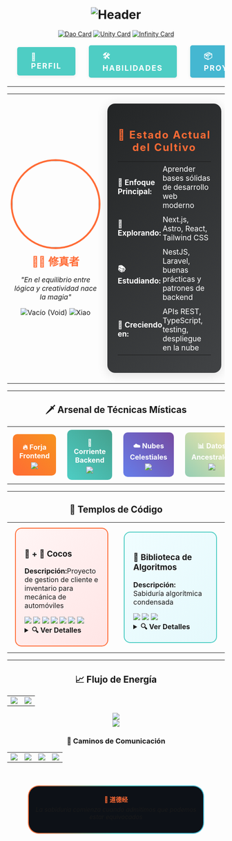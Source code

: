 <h1>
<div align="center">
<img src="https://readme-typing-svg.herokuapp.com?font=Orbitron&size=45&pause=1000&color=FF6B35&center=true&vCenter=true&width=700&lines=道德经+%7C+DAO+DE+JING;SANDRO+TOLEDO+%7C+修真者;EL+CAMINO+DEL+CÓDIGO" alt="Header"/>
</div>
</h1>

<!-- Filosofía del Dao -->
<div align="center">

[![Dao Card](https://img.shields.io/badge/道生一-Del_Vacío_nace_la_Unidad-FF6B35?style=for-the-badge&logo=yin-yang&logoColor=white)](https://github.com/sstoledo)
[![Unity Card](https://img.shields.io/badge/一生二-De_la_Unidad_nace_la_Dualidad-4ECDC4?style=for-the-badge&logo=lightning&logoColor=white)](https://github.com/sstoledo)
[![Infinity Card](https://img.shields.io/badge/二生三-De_la_Dualidad_nace_Todo-667eea?style=for-the-badge&logo=infinity&logoColor=white)](https://github.com/sstoledo)

</div>

<!-- Navegación tipo botón moderno -->
<div align="center">

<table style="border-collapse:separate; border-spacing:15px 0;">
  <tr>
    <td>
      <a href="#🗡️-arsenal-de-técnicas-místicas" style="text-decoration:none;">
        <div style="background:#4ECDC4; color:#fff; font-weight:bold; letter-spacing:2px; border-radius:5px; padding:12px 32px; font-size:1.1em; box-shadow:0 2px 8px #0001; display:flex; align-items:center; gap:8px;">
          👤 PERFIL
        </div>
      </a>
    </td>
    <td>
      <a href="#🗡️-arsenal-de-técnicas-místicas" style="text-decoration:none;">
        <div style="background:#4ECDC4; color:#fff; font-weight:bold; letter-spacing:2px; border-radius:5px; padding:12px 32px; font-size:1.1em; box-shadow:0 2px 8px #0001; display:flex; align-items:center; gap:8px;">
          🛠️ HABILIDADES
        </div>
      </a>
    </td>
    <td>
      <a href="#🏯-templos-de-código" style="text-decoration:none;">
        <div style="background:#45B7D1; color:#fff; font-weight:bold; letter-spacing:2px; border-radius:5px; padding:12px 32px; font-size:1.1em; box-shadow:0 2px 8px #0001; display:flex; align-items:center; gap:8px;">
          📦 PROYECTOS
        </div>
      </a>
    </td>
    <td>
      <a href="#🌸-caminos-de-comunicación" style="text-decoration:none;">
        <div style="background:#96CEB4; color:#222; font-weight:bold; letter-spacing:2px; border-radius:5px; padding:12px 32px; font-size:1.1em; box-shadow:0 2px 8px #0001; display:flex; align-items:center; gap:8px;">
          ✉️ CONTACTO
        </div>
      </a>
    </td>
  </tr>
</table>

</div>

---

<!-- Card de perfil con HTML -->
<div align="center">
<table width="100%">
<tr>
<td width="40%">

<div align="center">
<img src="https://github.com/sstoledo.png" width="200" style="border-radius: 50%; border: 4px solid #FF6B35;"/>

<h2 style="color: #FF6B35; margin: 10px 0;">
🧘‍♂️ 修真者
</h2>

<p><em>"En el equilibrio entre lógica y creatividad nace la magia"</em></p>

<div>
<img src="https://img.shields.io/badge/Nivel-空-FFD700?style=flat-square" title="Vacío (Void)"/>
<img src="https://img.shields.io/badge/Secta-萧-8A2BE2?style=flat-square" title="Xiao"/>
</div>

</div>

</td>
<td width="60%">

<!-- Panel de estado con HTML -->
<div style="background: linear-gradient(135deg, #232526 0%, #414345 100%); border-radius: 18px; padding: 24px; box-shadow: 0 4px 24px #0002; margin: 20px 0;">
  <h3 style="color: #FF6B35; text-align:center; letter-spacing:2px; font-size:1.5em; margin-bottom: 18px;">
    🌟 Estado Actual del Cultivo
  </h3>
  <table width="100%" style="color: #fff; font-size:1.08em;">
    <tr>
      <td style="padding: 6px 0;"><strong>🎯 Enfoque Principal:</strong></td>
      <td style="padding: 6px 0;">Aprender bases sólidas de desarrollo web moderno</td>
    </tr>
    <tr>
      <td style="padding: 6px 0;"><strong>🔬 Explorando:</strong></td>
      <td style="padding: 6px 0;">Next.js, Astro, React, Tailwind CSS</td>
    </tr>
    <tr>
      <td style="padding: 6px 0;"><strong>📚 Estudiando:</strong></td>
      <td style="padding: 6px 0;">NestJS, Laravel, buenas prácticas y patrones de backend</td>
    </tr>
    <tr>
      <td style="padding: 6px 0;"><strong>🌱 Creciendo en:</strong></td>
      <td style="padding: 6px 0;">APIs REST, TypeScript, testing, despliegue en la nube</td>
    </tr>
  </table>
</div>

</td>
</tr>
</table>
</div>

---

<!-- Sección de habilidades con layout web -->
<h2 align="center">🗡️ Arsenal de Técnicas Místicas</h2>

<table width="100%">
<tr>
<td width="25%" align="center">

<div style="background: linear-gradient(45deg, #FF6B35, #F7931E); padding: 15px; border-radius: 10px; margin: 5px;">
<h4 style="color: white; margin: 5px 0;">🔥 Forja Frontend</h4>
<img src="https://skillicons.dev/icons?i=react,nextjs,astro,typescript,tailwind" />
</div>

</td>
<td width="25%" align="center">

<div style="background: linear-gradient(45deg, #4ECDC4, #44A08D); padding: 15px; border-radius: 10px; margin: 5px;">
<h4 style="color: white; margin: 5px 0;">🌊 Corriente Backend</h4>
<img src="https://skillicons.dev/icons?i=nodejs,nestjs,laravel,spring,java" />
</div>

</td>
<td width="25%" align="center">

<div style="background: linear-gradient(45deg, #667eea, #764ba2); padding: 15px; border-radius: 10px; margin: 5px;">
<h4 style="color: white; margin: 5px 0;">☁️ Nubes Celestiales</h4>
<img src="https://skillicons.dev/icons?i=docker,kubernetes,aws,gcp" />
</div>

</td>
<td width="25%" align="center">

<div style="background: linear-gradient(45deg, #96CEB4, #FFEAA7); padding: 15px; border-radius: 10px; margin: 5px;">
<h4 style="color: white; margin: 5px 0;">📊 Datos Ancestrales</h4>
<img src="https://skillicons.dev/icons?i=postgresql,mysql,redis" />
</div>

</td>
</tr>
</table>

---

<!-- Proyectos como cards HTML -->
<h2 align="center">🏯 Templos de Código</h2>

<div align="center">
<table>
<tr>
<td width="50%">

<div style="border: 2px solid #FF6B35; border-radius: 15px; padding: 20px; margin: 10px; background: linear-gradient(135deg, #FFF5F5, #FFE5E5);">

<h3>🚗 + 🔧 Cocos</h3>

<p><strong>Descripción:</strong>Proyecto de gestion de cliente e inventario para mecánica de automóviles</p>

<div>
  <img src="https://img.shields.io/badge/NestJS-E0234E?style=flat-square&logo=nestjs&logoColor=white"/>
  <img src="https://img.shields.io/badge/Next.js-000000?style=flat-square&logo=nextdotjs&logoColor=white"/>
  <img src="https://img.shields.io/badge/TypeScript-3178C6?style=flat-square&logo=typescript&logoColor=white"/>
  <img src="https://img.shields.io/badge/PostgreSQL-4169E1?style=flat-square&logo=postgresql&logoColor=white"/>
  <img src="https://img.shields.io/badge/Hostinger-3066FF?style=flat-square&logo=hostinger&logoColor=white"/>
  <img src="https://img.shields.io/badge/Docker-2496ED?style=flat-square&logo=docker&logoColor=white"/>
  <img src="https://img.shields.io/badge/Linux-FCC624?style=flat-square&logo=linux&logoColor=black"/>
</div>

<details>
<summary><strong>🔍 Ver Detalles</strong></summary>
<br>
<ul>
<li>Arquitectura hexagonal</li>
<li>Despliegue en la nube</li>
<li>Pronto mas cosas</li>
</ul>
</details>

</div>

</td>
<td width="50%">

<div style="border: 2px solid #4ECDC4; border-radius: 15px; padding: 20px; margin: 10px; background: linear-gradient(135deg, #F0FDFF, #E5F9FC);">

<h3>🌙 Biblioteca de Algoritmos</h3>

<p><strong>Descripción:</strong> Sabiduría algorítmica condensada</p>

<div>
<img src="https://img.shields.io/badge/Python-3776AB?style=flat-square&logo=python&logoColor=white"/>
<img src="https://img.shields.io/badge/Rust-000000?style=flat-square&logo=rust&logoColor=white"/>
<img src="https://img.shields.io/badge/TypeScript-3178C6?style=flat-square&logo=typescript&logoColor=white"/>
</div>

<details>
<summary><strong>🔍 Ver Detalles</strong></summary>
<br>
<ul>
<li>Estructuras de datos avanzadas</li>
<li>Algoritmos de optimización</li>
<li>Patrones de diseño</li>
<li>Benchmarks y análisis</li>
</ul>
</details>

</div>

</td>
</tr>
</table>
</div>

---

<!-- Sección de actividad con gráficos -->
<h2 align="center">📈 Flujo de Energía</h2>

<div align="center">
<table>
<tr>
<td width="50%">
<img src="https://github-readme-stats-sigma-five.vercel.app/api?username=sstoledo&show_icons=true&theme=radical&include_all_commits=true&count_private=true&hide_border=true&show_all_commits=true"/>
</td>
<td width="50%">
<img src="https://streak-stats.demolab.com?user=sstoledo&theme=radical&hide_border=true&background=0d1117&stroke=FF6B35&ring=4ECDC4&fire=FF6B35&currStreakLabel=4ECDC4&sideLabels=4ECDC4&dates=FFFFFF"/>
</td>
</tr>
</table>
</div>

<!-- Activity Graph más preciso -->
<div align="center">
<img src="https://github-readme-activity-graph.vercel.app/graph?username=sstoledo&bg_color=0d1117&color=4ECDC4&line=FF6B35&point=FFFFFF&area=true&hide_border=true&custom_title=Contribution%20Activity"/>
</div>

<!-- Footer con estilo web -->
<div align="center">
<img src="https://capsule-render.vercel.app/api?type=waving&color=gradient&customColorList=12&height=100&section=footer"/>

<h3>🌸 Caminos de Comunicación</h3>

<div align="center">
<table>
<tr>
<td align="center">
<a href="mailto:toledosandro59@gmail.com">
<img src="https://img.shields.io/badge/Gmail-FF6B35?style=for-the-badge&logo=gmail&logoColor=white"/>
</a>
</td>
<td align="center">
<a href="https://linkedin.com/in/sandro-adrian-toledo-medina-5783892a9/">
<img src="https://img.shields.io/badge/💼_LinkedIn-4ECDC4?style=for-the-badge&logo=linkedin&logoColor=white"/>
</a>
</td>
<td align="center">
<a href="https://twitter.com/tu-usuario">
<img src="https://img.shields.io/badge/Twitter-45B7D1?style=for-the-badge&logo=x&logoColor=white"/>
</a>
</td>
<td align="center">
<a href="https://github.com/sstoledo">
<img src="https://img.shields.io/badge/GitHub-181717?style=for-the-badge&logo=github&logoColor=white"/>
</a>
</td>
</tr>
</table>
</div>



<br>

<div style="background: linear-gradient(90deg, #FF6B35, #4ECDC4, #45B7D1); padding: 2px; border-radius: 25px; margin: 20px auto; width: 80%;">
<div style="background: #0d1117; padding: 15px; border-radius: 23px; text-align: center;">
<h4 style="color: #FF6B35; margin: 5px 0;">🌱 道德经</h4>
<em>La sabiduría comienza cuando admitimos que podemos estar equivocados</em>
</p>
</div>
</div>

</div>
